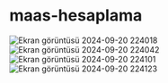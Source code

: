 # maas-hesaplama
![Ekran görüntüsü 2024-09-20 224018](https://github.com/user-attachments/assets/f4c0fc4c-db4b-4c56-bc4e-988f049d3940)
![Ekran görüntüsü 2024-09-20 224042](https://github.com/user-attachments/assets/837f5bf3-ca50-4fe4-bef5-ceaf4806018e)
![Ekran görüntüsü 2024-09-20 224101](https://github.com/user-attachments/assets/1171bdaa-1e62-456c-8402-e42032cd85de)
![Ekran görüntüsü 2024-09-20 224123](https://github.com/user-attachments/assets/f73e894a-641a-431a-b9e2-8e4900e67209)
